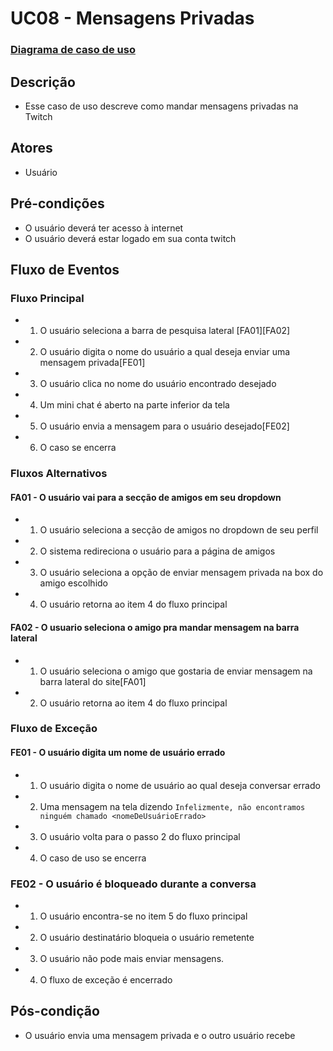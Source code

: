 # UC08 - Mensagens Privadas
### [Diagrama de caso de uso](Diagrama-Mensagens-Privadas)
## Descrição
* Esse caso de uso descreve como mandar mensagens privadas na Twitch

## Atores
* Usuário

## Pré-condições
* O usuário deverá ter acesso à internet
* O usuário deverá estar logado em sua conta twitch

## Fluxo de Eventos
### Fluxo Principal
* 1. O usuário seleciona a barra de pesquisa lateral [FA01][FA02]
* 2. O usuário digita o nome do usuário a qual deseja enviar uma mensagem privada[FE01]
* 3. O usuário clica no nome do usuário encontrado desejado
* 4. Um mini chat é aberto na parte inferior da tela
* 5. O usuário envia a mensagem para o usuário desejado[FE02]
* 6. O caso se encerra



### Fluxos Alternativos
#### FA01 - O usuário vai para a secção de amigos em seu dropdown
* 1. O usuário seleciona a secção de amigos no dropdown de seu perfil
* 2. O sistema redireciona o usuário para a página de amigos
* 3. O usuário seleciona a opção de enviar mensagem privada na box do amigo escolhido
* 4. O usuário retorna ao item 4 do fluxo principal

#### FA02 - O usuario seleciona o amigo pra mandar mensagem na barra lateral
* 1. O usuário seleciona o amigo que gostaria de enviar mensagem na barra lateral do site[FA01]
* 2. O usuário retorna ao item 4 do fluxo principal



### Fluxo de Exceção

#### FE01 - O usuário digita um nome de usuário errado
* 1. O usuário digita o nome de usuário ao qual deseja conversar errado
* 2. Uma mensagem na tela dizendo ```Infelizmente, não encontramos ninguém chamado <nomeDeUsuárioErrado>```
* 3. O usuário volta para o passo 2 do fluxo principal
* 4. O caso de uso se encerra

### FE02 -  O usuário é bloqueado durante a conversa
* 1. O usuário encontra-se no item 5 do fluxo principal
* 2. O usuário destinatário bloqueia o usuário remetente
* 3. O usuário não pode mais enviar mensagens.
* 4. O fluxo de exceção é encerrado

## Pós-condição
* O usuário envia uma mensagem privada e o outro usuário recebe